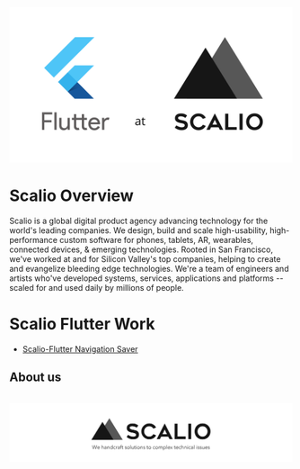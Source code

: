 <!--![Flutter at Scalio](assets/BazelAtScalioCrop.jpg)-->
![Flutter at Scalio](assets/flutter-at-scalio.svg?sanitize=true)

# Scalio Overview

Scalio is a global digital product agency advancing technology for the world's leading companies. We design, build and scale high-usability, high-performance custom software for phones, tablets, AR, wearables, connected devices, & emerging technologies. Rooted in San Francisco, we've worked at and for Silicon Valley's top companies, helping to create and evangelize bleeding edge technologies. We're a team of engineers and artists who've developed systems, services, applications and platforms -- scaled for and used daily by millions of people. 

# Scalio Flutter Work

- [Scalio-Flutter Navigation Saver](https://github.com/scalio/flutter_navigation_saver)

## About us
<p align="center">
    <br/>
    <a href="https://scal.io/">
        <img src="https://raw.githubusercontent.com/scalio/flutter/master/assets/scalio-logo.svg?sanitize=true" />
    </a>
    <br/>
</p>

